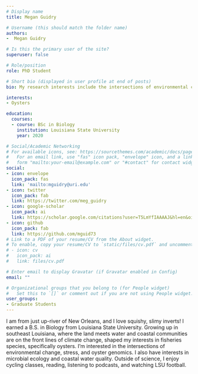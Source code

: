```yaml
---
# Display name
title: Megan Guidry

# Username (this should match the folder name)
authors:
-  Megan Guidry

# Is this the primary user of the site?
superuser: false

# Role/position
role: PhD Student

# Short bio (displayed in user profile at end of posts)
bio: My research interests include the intersections of environmental change, stress, and oyster genomics.

interests:
- Oysters

education:
  courses:
  - course: BSc in Biology 
    institution: Louisiana State University 
    year: 2020

# Social/Academic Networking
# For available icons, see: https://sourcethemes.com/academic/docs/page-builder/#icons
#   For an email link, use "fas" icon pack, "envelope" icon, and a link in the
#   form "mailto:your-email@example.com" or "#contact" for contact widget.
social:
- icon: envelope
  icon_pack: fas
  link: 'mailto:mguidry@uri.edu'
- icon: twitter
  icon_pack: fab
  link: https://twitter.com/meg_guidry
- icon: google-scholar
  icon_pack: ai
  link: https://scholar.google.com/citations?user=T5LmYfIAAAAJ&hl=en&oi=ao
- icon: github
  icon_pack: fab
  link: https://github.com/mguid73
# Link to a PDF of your resume/CV from the About widget.
# To enable, copy your resume/CV to `static/files/cv.pdf` and uncomment the lines below.
# - icon: cv
#   icon_pack: ai
#   link: files/cv.pdf

# Enter email to display Gravatar (if Gravatar enabled in Config)
email: ""

# Organizational groups that you belong to (for People widget)
#   Set this to `[]` or comment out if you are not using People widget.
user_groups:
- Graduate Students
---
```


I am from just up-river of New Orleans, and I love squishy, slimy inverts! I earned a B.S. in Biology from Louisiana State University. Growing up in southeast Louisiana, where the land meets water and coastal communities are on the front lines of climate change, shaped my interests in fisheries species, specifically oysters. I’m interested in the intersections of environmental change, stress, and oyster genomics. I also have interests in microbial ecology and coastal water quality. Outside of science, I enjoy cycling classes, reading, listening to podcasts, and watching LSU football.